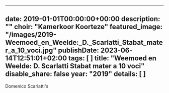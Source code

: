 
---
date: 2019-01-01T00:00:00+00:00
description: ""
choir: "Kamerkoor Koorteze"
featured_image: "/images/2019-Weemoed_en_Weelde:_D._Scarlatti_Stabat_mater_a_10_voci.jpg"
publishDate: 2023-06-14T12:51:01+02:00
tags: [
]
title: "Weemoed en Weelde: D. Scarlatti Stabat mater a 10 voci"
disable_share: false
year: "2019"
details: [
]
---
Domenico Scarlatti's 
